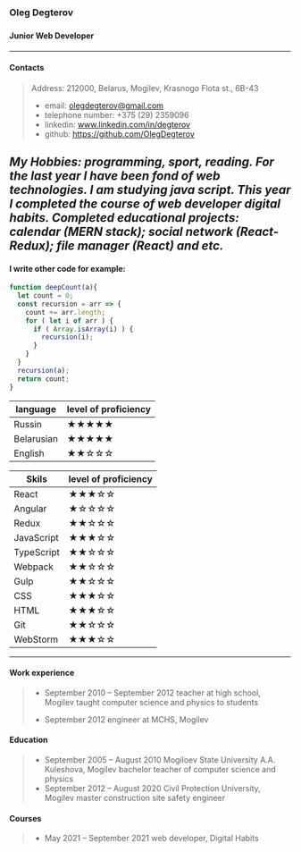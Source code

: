 ### Oleg Degterov<h3>
#### Junior Web Developer <h4>

---
#### Contacts <h4>
>Address: 212000, Belarus, Mogilev, Krasnogo Flota st., 6B-43
>* email: olegdegterov@gmail.com
>* telephone number: +375 (29) 2359096 
>* linkedin: www.linkedin.com/in/degterov
>* github: https://github.com/OlegDegterov

*My Hobbies: programming, sport, reading. For the last year I have been fond of web technologies. I am studying java script. This year I completed the course of web developer digital habits.
Completed educational projects: calendar (MERN stack); social network (React-Redux); file manager (React) and etc.*
---
#### I write other code for example:
```javascript
function deepCount(a){
  let count = 0;
  const recursion = arr => {
    count += arr.length;
    for ( let i of arr ) {
      if ( Array.isArray(i) ) {
        recursion(i);
      }
    }
  }
  recursion(a);
  return count;
}
```

language |  level of proficiency
----------------|------------------
Russin | ★★★★★
Belarusian | ★★★★★
English | ★★☆☆☆

Skils |  level of proficiency
----------------|------------------
React | ★★★☆☆
Angular | ★☆☆☆☆
Redux | ★★☆☆☆
JavaScript | ★★★☆☆
TypeScript | ★★☆☆☆
Webpack | ★★☆☆☆
Gulp | ★★☆☆☆
CSS | ★★★☆☆
HTML | ★★★☆☆
Git | ★★☆☆☆
WebStorm | ★★★☆☆

---

#### Work experience 
>* September 2010 – September 2012
  teacher at high school, Mogilev
  taught computer science and physics to students
>
>* September 2012
  engineer at MCHS, Mogilev

#### Education 
>* September 2005 – August 2010
  Mogiloev State University  A.A. Kuleshova, Mogilev bachelor
   >  teacher of computer science and physics
>* September 2012 – August 2020
  Civil Protection University, Mogilev master
   >  construction site safety engineer

#### Courses
>* May 2021 – September 2021
   >  web developer, Digital Habits




